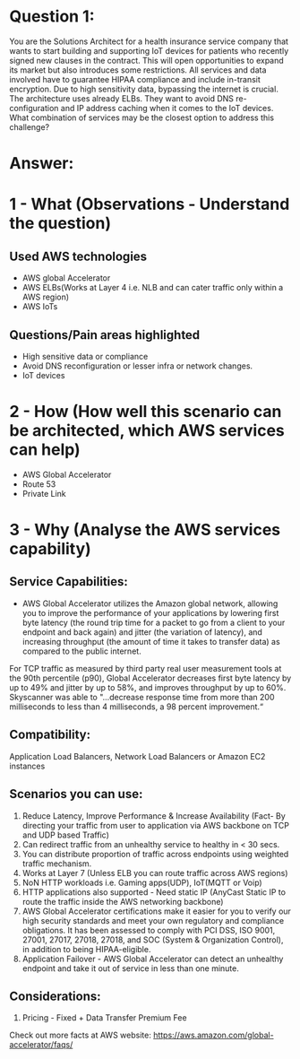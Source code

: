 
Question 1:
==========
You are the Solutions Architect for a health insurance service company that wants to start building and supporting IoT devices for patients who recently signed new clauses in the contract. This will open opportunities to expand its market but also introduces some restrictions. All services and data involved have to guarantee HIPAA compliance and include in-transit encryption. Due to high sensitivity data, bypassing the internet is crucial. The architecture uses already ELBs. They want to avoid DNS re-configuration and IP address caching when it comes to the IoT devices. What combination of services may be the closest option to address this challenge?

Answer:
=======

1 - What (Observations - Understand the question)
================================================
Used AWS technologies 
---------------------
* AWS global Accelerator
* AWS ELBs(Works at Layer 4 i.e. NLB and can cater traffic only within a AWS region)
* AWS IoTs

Questions/Pain areas highlighted
--------------------------------
* High sensitive data or compliance
* Avoid DNS reconfiguration or lesser infra or network changes.
* IoT devices


2 - How (How well this scenario can be architected, which AWS services can help)
================================================================================
* AWS Global Accelerator
* Route 53
* Private Link

3 - Why (Analyse the AWS services capability)
=============================================
Service Capabilities:
---------------------
* AWS Global Accelerator utilizes the Amazon global network, allowing you to improve the performance of your applications by lowering first byte latency (the round trip time for a packet to go from a client to your endpoint and back again) and jitter (the variation of latency), and increasing throughput (the amount of time it takes to transfer data) as compared to the public internet.

For TCP traffic as measured by third party real user measurement tools at the 90th percentile (p90), Global Accelerator decreases first byte latency by up to 49% and jitter by up to 58%, and improves throughput by up to 60%.
Skyscanner was able to "…decrease response time from more than 200 milliseconds to less than 4 milliseconds, a 98 percent improvement.“

Compatibility:
-------------
Application Load Balancers, Network Load Balancers or Amazon EC2 instances

Scenarios you can use:
----------------------
1) Reduce Latency, Improve Performance & Increase Availability (Fact- By directing your traffic from user to application via AWS backbone on TCP and UDP based Traffic)
2) Can redirect traffic from an unhealthy service to healthy in < 30 secs. 
3) You can distribute proportion of traffic across endpoints using weighted traffic mechanism.
4) Works at Layer 7 (Unless ELB you can route traffic across AWS regions)
4) NoN HTTP workloads i.e. Gaming apps(UDP), IoT(MQTT or Voip)
5) HTTP applications also supported - Need static IP (AnyCast Static IP to route the traffic inside the AWS networking backbone)
6) AWS Global Accelerator certifications make it easier for you to verify our high security standards and meet your own regulatory and compliance obligations. It has been assessed to comply with PCI DSS, ISO 9001, 27001, 27017, 27018, 27018, and SOC (System & Organization Control), in addition to being HIPAA-eligible.
7) Application Failover - AWS Global Accelerator can detect an unhealthy endpoint and take it out of service in less than one minute.

Considerations:
---------------
1) Pricing - Fixed + Data Transfer Premium Fee

Check out more facts at AWS website: https://aws.amazon.com/global-accelerator/faqs/
